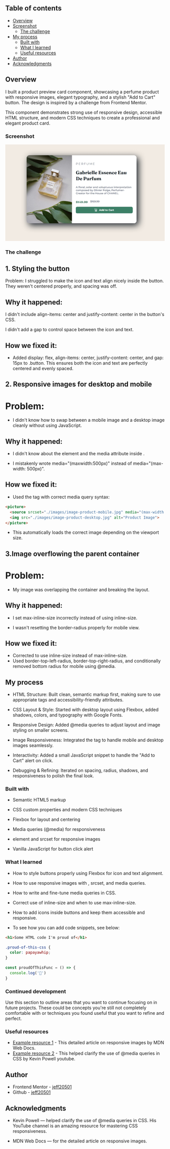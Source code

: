  ## Table of contents

- [Overview](#overview)
- [Screenshot](#screenshot)
  - [The challenge](#the-challenge)
- [My process](#my-process)
  - [Built with](#built-with)
  - [What I learned](#what-i-learned)
  - [Useful resources](#useful-resources)
- [Author](#author)
- [Acknowledgments](#acknowledgments)


## Overview

I built a product preview card component, showcasing a perfume product with responsive images, elegant typography, and a stylish "Add to Cart" button. The design is inspired by a challenge from Frontend Mentor.

This component demonstrates strong use of responsive design, accessible HTML structure, and modern CSS techniques to create a professional and elegant product card.

### Screenshot

![](./images/Screenshot_5-7-2025_01549_127.0.0.1.jpeg)

### The challenge
## 1. Styling the button
Problem:
I struggled to make the icon and text align nicely inside the button. They weren't centered properly, and spacing was off.

## Why it happened:

I didn't include align-items: center and justify-content: center in the button's CSS.

I didn't add a gap to control space between the icon and text.

## How we fixed it:
- Added display: flex, align-items: center, justify-content: center, and gap: 15px to .button.
This ensures both the icon and text are perfectly centered and evenly spaced.

## 2. Responsive images for desktop and mobile
# Problem:
- I didn't know how to swap between a mobile image and a desktop image cleanly without using JavaScript.

## Why it happened:

- I didn't know about the <picture> element and the media attribute inside <source>.

- I mistakenly wrote media="(maxwidth:500px)" instead of media="(max-width: 500px)".

## How we fixed it:
- Used the <picture> tag with correct media query syntax:
```html
<picture>
  <source srcset="./images/image-product-mobile.jpg" media="(max-width: 500px)">
  <img src="./images/image-product-desktop.jpg" alt="Product Image">
</picture>
```
- This automatically loads the correct image depending on the viewport size.

## 3.Image overflowing the parent container
# Problem:
- My image was overlapping the container and breaking the layout.


## Why it happened:

- I set max-inline-size incorrectly instead of using inline-size.

- I wasn't resetting the border-radius properly for mobile view.

## How we fixed it:
- Corrected to use inline-size instead of max-inline-size.
-  Used border-top-left-radius, border-top-right-radius, and          conditionally removed bottom radius for mobile using @media.


## My process

- HTML Structure: Built clean, semantic markup first, making sure to use appropriate tags and accessibility-friendly attributes.

- CSS Layout & Style: Started with desktop layout using Flexbox, added shadows, colors, and typography with Google Fonts.

- Responsive Design: Added @media queries to adjust layout and image styling on smaller screens.

- Image Responsiveness: Integrated the <picture> tag to handle mobile and desktop images seamlessly.

- Interactivity: Added a small JavaScript snippet to handle the "Add to Cart" alert on click.

- Debugging & Refining: Iterated on spacing, radius, shadows, and responsiveness to polish the final look.

### Built with

- Semantic HTML5 markup

- CSS custom properties and modern CSS techniques

- Flexbox for layout and centering

- Media queries (@media) for responsiveness

- <picture> element and srcset for responsive images

- Vanilla JavaScript for button click alert

### What I learned

- How to style buttons properly using Flexbox for icon and text alignment.

- How to use responsive images with <picture>, srcset, and media queries.

- How to write and fine-tune media queries in CSS.

- Correct use of inline-size and when to use max-inline-size.

- How to add icons inside buttons and keep them accessible and responsive.

- To see how you can add code snippets, see below:

```html
<h1>Some HTML code I'm proud of</h1>
```
```css
.proud-of-this-css {
  color: papayawhip;
}
```
```js
const proudOfThisFunc = () => {
  console.log('🎉')
}
```

### Continued development

Use this section to outline areas that you want to continue focusing on in future projects. These could be concepts you're still not completely comfortable with or techniques you found useful that you want to refine and perfect.


### Useful resources

- [Example resource 1](https://developer.mozilla.org/en-US/docs/Web/HTML/Guides/Responsive_images) - This detailed article on responsive images by MDN Web Docs.
- [Example resource 2](https://www.youtube.com/watch?v=QGb-W-c-gIM&list=PL4-IK0AVhVjOJs_UjdQeyEZ_cmEV3uJvx&index=48) - This helped clarify the use of @media queries in CSS by Kevin Powell youtube.


## Author

- Frontend Mentor - [jeff20501](https://www.frontendmentor.io/profile/jeff20501)
- Github - [jeff20501](https://github.com/jeff20501)


## Acknowledgments

- Kevin Powell — helped clarify the use of @media queries in CSS. His YouTube channel is an amazing resource for mastering CSS responsiveness.

- MDN Web Docs — for the detailed article on responsive images.

